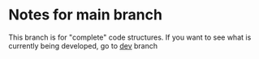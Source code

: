 # Notes for main branch

This branch is for "complete" code structures. If you want to see what is currently being developed, go to [dev](https://github.com/lbeeno09/headspace/tree/dev) branch